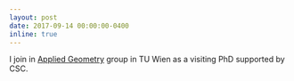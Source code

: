 ```yaml
---
layout: post
date: 2017-09-14 00:00:00-0400
inline: true
---
```


I join in <a href="https://www.geometrie.tuwien.ac.at/geom/ig/index.php"  target="_blank">Applied Geometry</a> group in TU Wien as a visiting PhD supported by CSC.

